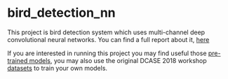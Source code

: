# bird_detection_nn

This project is bird detection system which uses multi-channel deep convolutional neural networks.
You can find a full report about it, [here](report.pdf)

If you are interested in running this project you may find useful those [pre-trained models](https://drive.google.com/file/d/1ULIBYWeFJwmqh7a5SVlofHit9XIfWGi1/view), 
you may also use the original DCASE 2018 workshop [datasets](http://dcase.community/challenge2018/task-bird-audio-detection) to train your own models.
